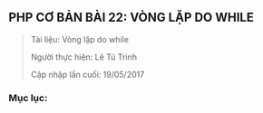 ## PHP CƠ BẢN BÀI 22: VÒNG LẶP DO WHILE

> Tài liệu: Vòng lặp do while
>
> Người thực hiện: Lê Tú Trinh
>
> Cập nhập lần cuối: 19/05/2017

### Mục lục:
